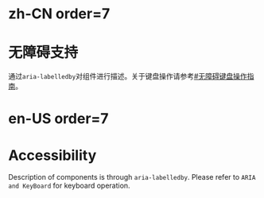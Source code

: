 # zh-CN order=7

# 无障碍支持

通过`aria-labelledby`对组件进行描述。关于键盘操作请参考[#无障碍键盘操作指南](#无障碍键盘操作指南)。

# en-US order=7

# Accessibility

Description of components is through `aria-labelledby`. Please refer to `ARIA and KeyBoard` for keyboard operation.
